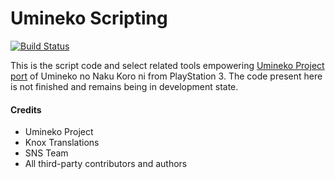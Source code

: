 Umineko Scripting
=================

[![Build Status](../../workflows/CI/badge.svg)](../../actions)

This is the script code and select related tools empowering [Umineko Project port](https://umineko-project.org) of Umineko no Naku Koro ni from PlayStation 3. The code present here is not finished and remains being in development state.

#### Credits
- Umineko Project
- Knox Translations
- SNS Team
- All third-party contributors and authors
